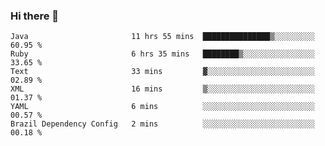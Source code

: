 ### Hi there 👋

<!--START_SECTION:waka-->

```text
Java                       11 hrs 55 mins  ███████████████▒░░░░░░░░░   60.95 %
Ruby                       6 hrs 35 mins   ████████▒░░░░░░░░░░░░░░░░   33.65 %
Text                       33 mins         ▓░░░░░░░░░░░░░░░░░░░░░░░░   02.89 %
XML                        16 mins         ▒░░░░░░░░░░░░░░░░░░░░░░░░   01.37 %
YAML                       6 mins          ░░░░░░░░░░░░░░░░░░░░░░░░░   00.57 %
Brazil Dependency Config   2 mins          ░░░░░░░░░░░░░░░░░░░░░░░░░   00.18 %
```

<!--END_SECTION:waka-->

<!--
**jerry-shao/jerry-shao** is a ✨ _special_ ✨ repository because its `README.md` (this file) appears on your GitHub profile.

Here are some ideas to get you started:

- 🔭 I’m currently working on ...
- 🌱 I’m currently learning ...
- 👯 I’m looking to collaborate on ...
- 🤔 I’m looking for help with ...
- 💬 Ask me about ...
- 📫 How to reach me: ...
- 😄 Pronouns: ...
- ⚡ Fun fact: ...
-->
